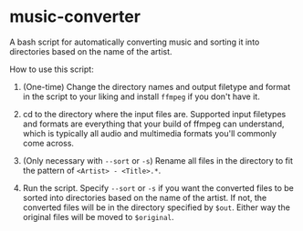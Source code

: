 # music-converter
A bash script for automatically converting music and sorting it into
directories based on the name of the artist.

How to use this script:
1) (One-time) Change the directory names and output filetype and format in the
   script to your liking and install `ffmpeg` if you don't have it.
   
2) cd to the directory where the input files are. Supported input filetypes
   and formats are everything that your build of ffmpeg can understand, which
   is typically all audio and multimedia formats you'll commonly come across.
   
3) (Only necessary with `--sort` or `-s`) Rename all files in the directory
   to fit the pattern of `<Artist> - <Title>.*`.
   
4) Run the script. Specify `--sort` or `-s` if you want the converted files
   to be sorted into directories based on the name of the artist. If not, the
   converted files will be in the directory specified by `$out`. Either way
   the original files will be moved to `$original`. 
